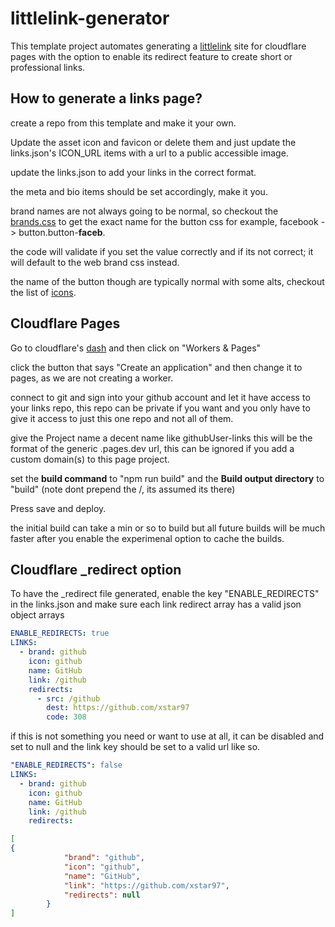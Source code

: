 # littlelink-generator

This template project automates generating a [littlelink](https://github.com/sethcottle/littlelink) site for cloudflare pages with the option to enable its redirect feature to create short or professional links.

## How to generate a links page?

create a repo from this template and make it your own.

Update the asset icon and favicon or delete them and just update the links.json's ICON_URL items with a url to a public accessible image.

update the links.json to add your links in the correct format.

the meta and bio items should be set accordingly, make it you.

brand names are not always going to be normal, so checkout the [brands.css](https://github.com/sethcottle/littlelink/blob/main/css/brands.css) to get the exact name for the button css for example, facebook -> button.button-**faceb**.

the code will validate if you set the value correctly and if its not correct; it will default to the web brand css instead.

the name of the button though are typically normal with some alts, checkout the list of [icons](https://github.com/sethcottle/littlelink/tree/main/images/icons).

## Cloudflare Pages

Go to cloudflare's [dash](https://dash.cloudflare.com) and then click on "Workers & Pages"

click the button that says "Create an application" and then change it to pages, as we are not creating a worker.

connect to git and sign into your github account and let it have access to your links repo, this repo can be private if you want and you only have to give it access to just this one repo and not all of them.

give the Project name a decent name like githubUser-links
this will be the format of the generic .pages.dev url, this can be ignored if you add a custom domain(s) to this page project.

set the **build command** to "npm run build" and the **Build output directory** to "build" (note dont prepend the /, its assumed its there)

Press save and deploy.

the initial build can take a min or so to build but all future builds will be much faster after you enable the experimenal option to cache the builds.

## Cloudflare _redirect option

To have the _redirect file generated, enable the key "ENABLE_REDIRECTS" in the links.json and make sure each link redirect array has a valid json object arrays

```yaml
ENABLE_REDIRECTS: true
LINKS:
  - brand: github
    icon: github
    name: GitHub
    link: /github
    redirects:
      - src: /github
        dest: https://github.com/xstar97
        code: 308

```

if this is not something you need or want to use at all, it can be  disabled and set to null and the link key should be set to a valid url like so.

```yaml
"ENABLE_REDIRECTS": false
LINKS:
  - brand: github
    icon: github
    name: GitHub
    link: /github
    redirects:
```

```json
[
{
            "brand": "github",
            "icon": "github",
            "name": "GitHub",
            "link": "https://github.com/xstar97",
            "redirects": null
        }
]
```

